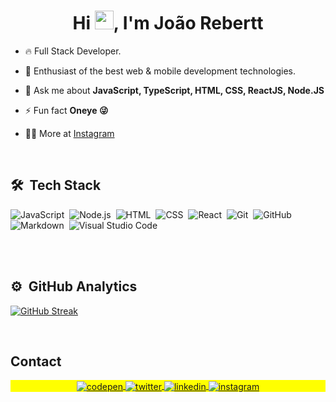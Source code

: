<!-- ### Hi there 👋 -->
<h1 align="center">Hi <img src="https://raw.githubusercontent.com/kaueMarques/kaueMarques/master/hi.gif" height="30px">, I'm João Rebertt</h1>

<!-- 
<p align="left"> <img src="https://komarev.com/ghpvc/?username=JRebertt&color=yellow" alt="Profile views" /> </p> -->

- 🔥  Full Stack Developer.

- 🔭 Enthusiast of the best web & mobile development technologies.

- 💬 Ask me about **JavaScript, TypeScript, HTML, CSS, ReactJS, Node.JS**

- ⚡ Fun fact **Oneye 😜**

- 👨‍💻 More at [Instagram](https://www.instagram.com/joaorebertt/)

<br>

## 🛠 &nbsp;Tech Stack

<p align="center">

![JavaScript](https://img.shields.io/badge/-JavaScript-05122A?style=flat&logo=javascript)&nbsp;
![Node.js](https://img.shields.io/badge/-Node.js-05122A?style=flat&logo=node.js)&nbsp;
![HTML](https://img.shields.io/badge/-HTML-05122A?style=flat&logo=HTML5)&nbsp;
![CSS](https://img.shields.io/badge/-CSS-05122A?style=flat&logo=CSS3&logoColor=1572B6)&nbsp;
![React](https://img.shields.io/badge/-React-05122A?style=flat&logo=react)&nbsp;
![Git](https://img.shields.io/badge/-Git-05122A?style=flat&logo=git)&nbsp;
![GitHub](https://img.shields.io/badge/-GitHub-05122A?style=flat&logo=github)&nbsp;
![Markdown](https://img.shields.io/badge/-Markdown-05122A?style=flat&logo=markdown)&nbsp;
![Visual Studio Code](https://img.shields.io/badge/-Visual%20Studio%20Code-05122A?style=flat&logo=visual-studio-code&logoColor=007ACC)&nbsp;

</p>
<!-- ![PostgreSQL](https://img.shields.io/badge/-PostgreSQL-05122A?style=flat&logo=postgresql)&nbsp;
![SQLite](https://img.shields.io/badge/-SQLite-05122A?style=flat&logo=sqlite)&nbsp; -->

<br><br>

## ⚙️ &nbsp;GitHub Analytics

<p align="center">
<!-- <img width="530em" src="https://github-readme-stats.vercel.app/api?username=JRebertt&show_icons=true&theme=vision-friendly-dark" alt="JRebertt's stats"/>
<img width="530em" src="https://github-readme-stats.vercel.app/api/top-langs/?username=JRebertt&layout=compact&theme=vision-friendly-dark" alt="JRebertt's most languages"/> -->
  
  [![GitHub Streak](https://github-readme-streak-stats.herokuapp.com?user=JRebertt&theme=soft-green&locale=pt_BR)](https://git.io/streak-stats)
</p>

<br>

## Contact

<p align="center" style="background:yellow">
<a href="https://codepen.io/JRebertt" target="_blank">
  <img align="center" src="https://img.shields.io/badge/-JRebertt-05122A?style=flat&logo=codepen" alt="codepen"/>
</a>
<a href="https://twitter.com/JRebertt" target="_blank">
  <img align="center" src="https://img.shields.io/badge/-JRebertt-05122A?style=flat&logo=twitter" alt="twitter"/>  
</a>
<a href="https://linkedin.com/in/JRebertt" target="_blank">
  <img align="center" src="https://img.shields.io/badge/-JRebertt-05122A?style=flat&logo=linkedin" alt="linkedin"/>
</a>
<a href="https://www.instagram.com/joaorebertt/" target="_blank">
 <img align="center" src="https://img.shields.io/badge/-JRebertt-05122A?style=flat&logo=instagram" alt="instagram"/>
</a>
<!-- <a href="https://youtube.com/JRebertt" target="_blank">
 <img align="center" src="https://img.shields.io/badge/-JRebertt-05122A?style=flat&logo=youtube" alt="youtube"/>
</a> -->
</p>

<br><br>

<!-- <p align="center">
<img width="490em"  src="https://github-readme-twitter-gazf.vercel.app/api?id=JRebertt&layout=wide&show_reply=off&show_retweet=off" />
</p> -->



<!--
**JRebertt/JRebertt** is a ✨ _special_ ✨ repository because its `README.md` (this file) appears on your GitHub profile.

Here are some ideas to get you started:

- 🔭 I’m currently working on ...
- 🌱 I’m currently learning ...
- 👯 I’m looking to collaborate on ...
- 🤔 I’m looking for help with ...
- 💬 Ask me about ...
- 📫 How to reach me: ...
- 😄 Pronouns: ...
- ⚡ Fun fact: ...
-->
